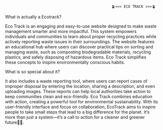                                                      🪴<<< ECO TRACK >>>🪴

What is actually a Ecotrack?

Eco Track is an engaging and easy-to-use website designed to make waste management smarter and more impactful.
 This system empowers individuals and communities to learn about proper recycling practices while actively reporting waste issues in their surroundings.
The website features an educational hub where users can discover practical tips on sorting and managing waste, such as composting biodegradable materials, recycling plastics, and safely disposing of hazardous items.
Eco Track simplifies these concepts to inspire environmentally conscious habits.

What is so special about it?

It also includes a waste reporting tool, where users can report cases of improper disposal by entering the location, sharing a description, and even uploading images. 
These reports can help local authorities take action to keep communities clean and eco-friendly.
Eco Track combines education with action, creating a powerful tool for environmental sustainability. 
With its user-friendly interface and focus on collaboration, EcoTrack aims to inspire people to take small steps that lead to a big difference for the planet. 
It’s more than just a system—it’s a call to action for a cleaner and greener future🌱✨.
